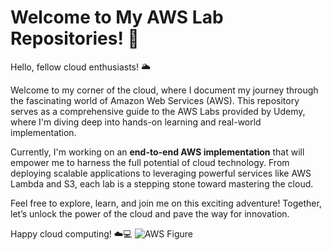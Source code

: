 # Welcome to My AWS Lab Repositories! 🚀

Hello, fellow cloud enthusiasts! 🌥️ 

Welcome to my corner of the cloud, where I document my journey through the fascinating world of Amazon Web Services (AWS). This repository serves as a comprehensive guide to the AWS Labs provided by Udemy, where I'm diving deep into hands-on learning and real-world implementation.

Currently, I'm working on an **end-to-end AWS implementation** that will empower me to harness the full potential of cloud technology. From deploying scalable applications to leveraging powerful services like AWS Lambda and S3, each lab is a stepping stone toward mastering the cloud.

Feel free to explore, learn, and join me on this exciting adventure! Together, let’s unlock the power of the cloud and pave the way for innovation. 

Happy cloud computing! ☁️💻
![AWS Figure](path/to/your/image.png)
